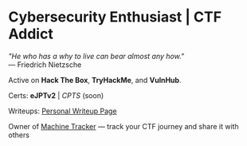 # Cybersecurity Enthusiast | CTF Addict

*"He who has a why to live can bear almost any how."*  
— Friedrich Nietzsche

Active on **Hack The Box**, **TryHackMe**, and **VulnHub**.

Certs: **eJPTv2** | *CPTS* (soon)

Writeups: [Personal Writeup Page](https://deloriancs.github.io/)

Owner of [Machine Tracker](https://machinetracker.lovable.app) — track your CTF journey and share it with others
